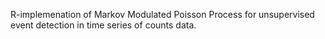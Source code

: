 R-implemenation of Markov Modulated Poisson Process for unsupervised event detection in time series of counts data.
